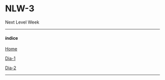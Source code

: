 # NLW-3
 Next Level Week 
 <hr/>
 
#### índice 

[Home](https://github.com/Ruh-Marcondes/NLW-3)

[Dia-1](https://github.com/Ruh-Marcondes/NLW-3/tree/Dia1)

[Dia-2]()

<hr>

